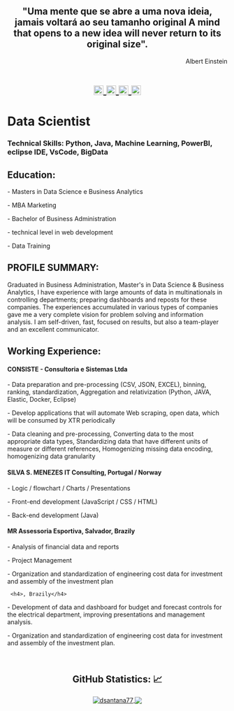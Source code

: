 <!-- Title -->

<!-- Quote -->
<H2 align="center">"Uma mente que se abre a uma nova ideia, jamais voltará ao seu tamanho original
  A mind that opens to a new idea will never return to its original size".</H2>
<P align="right">Albert Einstein</P>


  <!-- Social Network -->
<h1 align="center">
<a href="https://www.instagram.com/dsantana77/">
  <img align="center" 
       alt="Dsantana's Instagram" 
       width="22px" 
       src="https://user-images.githubusercontent.com/55005374/103146167-0b04ac00-470b-11eb-84fc-db4b7299e4ef.png" />
  </a>
  
<a href="https://www.linkedin.com/in/daniel-santana-1657a5236/">
  <img align="center" 
       alt="Linkdein" 
       width="22px" 
       src="https://user-images.githubusercontent.com/55005374/103146171-312a4c00-470b-11eb-8839-992580bb8206.png" />
  </a>

  <a href="https://stackoverflow.com/users/20522760/daniel-santana">
  <img align="center" 
       alt="Stack Overflow" 
       width="22px" 
       src="https://user-images.githubusercontent.com/55005374/103146236-e52bd700-470b-11eb-861e-e6f549b02b88.png" />
  </a>
  
     
<a href="mailto:dsantana16dev@gmail.com">
  <img align="center" 
       alt="Gmail" 
       width="22px" 
       src="https://user-images.githubusercontent.com/55005374/103146250-0d1b3a80-470c-11eb-8ead-a92232d45d6e.png" />
  </a>
</h1>

<h1>Data Scientist</h1>
<h3><b>Technical Skills: Python, Java, Machine Learning, PowerBI, eclipse IDE, VsCode, BigData</b></h3>


<h2>Education:</h2>
<p> - Masters in Data Science e Business Analytics</p>
<p> - MBA Marketing</p>
<p> - Bachelor of Business Administration</p>
<p> - technical level in web development</p>
<p> - Data Training</p>

<h2>PROFILE SUMMARY:</h2>
<p>Graduated in Business Administration, Master's in Data Science & Business Analytics, I have experience with large amounts of data in multinationals in controlling departments; preparing dashboards and reposts for these companies. The experiences accumulated in various types of companies gave me a very complete vision for problem solving and information analysis. I am self-driven, fast, focused on results, but also a team-player and an excellent communicator.</p>

<h2>Working Experience:</h2>
<h4>CONSISTE - Consultoria e Sistemas Ltda</h4>
  <p>- Data preparation and pre-processing (CSV, JSON, EXCEL), binning, ranking, standardization, Aggregation and relativization (Python, JAVA, Elastic, Docker, Eclipse)</p>
  <p>- Develop applications that will automate Web scraping, open data, which will be consumed by XTR periodically</p>
  <p>- Data cleaning and pre-processing, Converting data to the most appropriate data types, Standardizing data that have different units of measure or different references, Homogenizing missing data encoding, homogenizing data granularity</p>

  <h4>SILVA S. MENEZES IT Consulting, Portugal / Norway</h4>
  <p>- Logic / flowchart / Charts / Presentations</p>
  <p>- Front-end development (JavaScript / CSS / HTML)</p>
  <p>- Back-end development (Java)</p>

   <h4>MR Assessoria Esportiva, Salvador, Brazily</h4>
  <p>- Analysis of financial data and reports</p>
  <p>- Project Management</p>
  <p>- Organization and standardization of engineering cost data for investment and assembly of the investment plan </p>

     <h4>, Brazily</h4>
  <p>- Development of data and dashboard for budget and forecast controls for the electrical department, improving presentations and management analysis.</p>
  <p>- Organization and standardization of engineering cost data for investment and assembly of the investment plan.</p>



<!-- Background -->

&nbsp;  


 
<!-- GitHub Stats -->
<H2 align="center"><strong>GitHub Statistics: 📈
  </strong>
</H2>
    <p align="center">
      <div align="center">
    </p>
    
<a href="https://github.com/dsantana77?tab=repositories">
  <img align="center" 
       src="https://github-readme-stats.vercel.app/api/top-langs/?username=dsantana77&layout=compact&show_icons=true&title_color=81a1c0&icon_color=79ff97&text_color=d5dbe6&bg_color=2e3440" 
       alt='dsantana77's favorite languages" />
</a>
  
<a href="https://github.com/dsantana77">
  <img align="center"
                     src="https://github-readme-stats.vercel.app/api?username=dsantana77&show_icons=true&hide=contribs,prs&cache_seconds=86400&theme=nord" />
</a>
